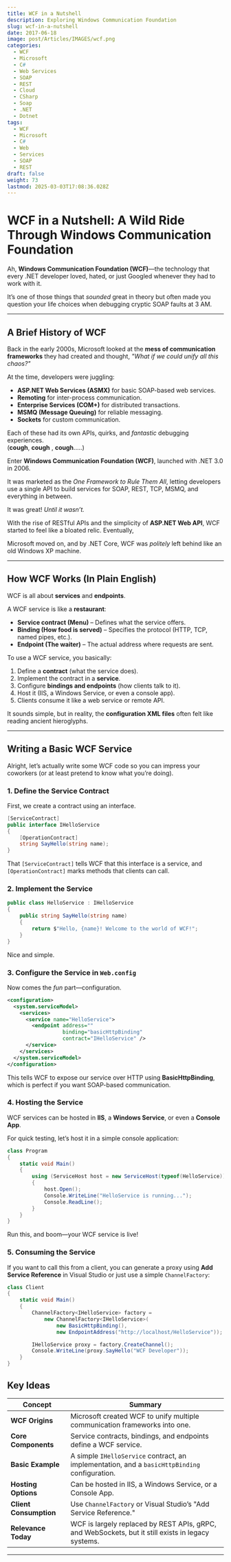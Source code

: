 ```yaml
---
title: WCF in a Nutshell
description: Exploring Windows Communication Foundation
slug: wcf-in-a-nutshell
date: 2017-06-18
image: post/Articles/IMAGES/wcf.png
categories:
  - WCF
  - Microsoft
  - C#
  - Web Services
  - SOAP
  - REST
  - Cloud
  - CSharp
  - Soap
  - .NET
  - Dotnet
tags:
  - WCF
  - Microsoft
  - C#
  - Web
  - Services
  - SOAP
  - REST
draft: false
weight: 73
lastmod: 2025-03-03T17:08:36.028Z
---
```

# WCF in a Nutshell: A Wild Ride Through Windows Communication Foundation

Ah, **Windows Communication Foundation (WCF)**—the technology that every .NET developer loved, hated, or just Googled whenever they had to work with it.

It’s one of those things that *sounded* great in theory but often made you question your life choices when debugging cryptic SOAP faults at 3 AM.

<!-- 
Let’s take a journey through WCF—where it came from, why it exists, and how to actually make it work without losing your sanity.
-->

***

## A Brief History of WCF

Back in the early 2000s, Microsoft looked at the **mess of communication frameworks** they had created and thought, *"What if we could unify all this chaos?"*

At the time, developers were juggling:

* **ASP.NET Web Services (ASMX)** for basic SOAP-based web services.
* **Remoting** for inter-process communication.
* **Enterprise Services (COM+)** for distributed transactions.
* **MSMQ (Message Queuing)** for reliable messaging.
* **Sockets** for custom communication.

Each of these had its own APIs, quirks, and *fantastic* debugging experiences.\
(**cough**, **cough** , **cough**.....)

Enter **Windows Communication Foundation (WCF)**, launched with .NET 3.0 in 2006.

It was marketed as the *One Framework to Rule Them All*, letting developers use a single API to build services for SOAP, REST, TCP, MSMQ, and everything in between.

It was great! *Until it wasn’t.*

With the rise of RESTful APIs and the simplicity of **ASP.NET Web API**, WCF started to feel like a bloated relic. Eventually,

Microsoft moved on, and by .NET Core, WCF was *politely* left behind like an old Windows XP machine.

***

## How WCF Works (In Plain English)

WCF is all about **services** and **endpoints**.

A WCF service is like a **restaurant**:

* **Service contract (Menu)** – Defines what the service offers.
* **Binding (How food is served)** – Specifies the protocol (HTTP, TCP, named pipes, etc.).
* **Endpoint (The waiter)** – The actual address where requests are sent.

To use a WCF service, you basically:

1. Define a **contract** (what the service does).
2. Implement the contract in a **service**.
3. Configure **bindings and endpoints** (how clients talk to it).
4. Host it (IIS, a Windows Service, or even a console app).
5. Clients consume it like a web service or remote API.

It sounds simple, but in reality, the **configuration XML files** often felt like reading ancient hieroglyphs.

***

## Writing a Basic WCF Service

Alright, let’s actually write some WCF code so you can impress your coworkers (or at least pretend to know what you’re doing).

### 1. Define the Service Contract

First, we create a contract using an interface.

```csharp
[ServiceContract]
public interface IHelloService
{
    [OperationContract]
    string SayHello(string name);
}
```

That `[ServiceContract]` tells WCF that this interface is a service, and `[OperationContract]` marks methods that clients can call.

### 2. Implement the Service

```csharp
public class HelloService : IHelloService
{
    public string SayHello(string name)
    {
        return $"Hello, {name}! Welcome to the world of WCF!";
    }
}
```

Nice and simple.

### 3. Configure the Service in `Web.config`

Now comes the *fun* part—configuration.

```xml
<configuration>
  <system.serviceModel>
    <services>
      <service name="HelloService">
        <endpoint address="" 
                  binding="basicHttpBinding" 
                  contract="IHelloService" />
      </service>
    </services>
  </system.serviceModel>
</configuration>
```

This tells WCF to expose our service over HTTP using **BasicHttpBinding**, which is perfect if you want SOAP-based communication.

### 4. Hosting the Service

WCF services can be hosted in **IIS**, a **Windows Service**, or even a **Console App**.

For quick testing, let’s host it in a simple console application:

```csharp
class Program
{
    static void Main()
    {
        using (ServiceHost host = new ServiceHost(typeof(HelloService)))
        {
            host.Open();
            Console.WriteLine("HelloService is running...");
            Console.ReadLine();
        }
    }
}
```

Run this, and boom—your WCF service is live!

### 5. Consuming the Service

If you want to call this from a client, you can generate a proxy using **Add Service Reference** in Visual Studio or just use a simple `ChannelFactory`:

```csharp
class Client
{
    static void Main()
    {
        ChannelFactory<IHelloService> factory = 
            new ChannelFactory<IHelloService>(
                new BasicHttpBinding(), 
                new EndpointAddress("http://localhost/HelloService"));

        IHelloService proxy = factory.CreateChannel();
        Console.WriteLine(proxy.SayHello("WCF Developer"));
    }
}
```

<!-- 
Congratulations! You just built and consumed a WCF service.

Now, take a deep breath and enjoy your hard-earned knowledge.

---

## Is WCF Still Relevant in 2025?

Honestly? **Not really.**

Most new projects use **gRPC, REST APIs with ASP.NET Core, or GraphQL**.

But WCF still lurks in the dark corners of many enterprises, and knowing how to work with it can make you the hero who maintains a **critical legacy system** (or at least the one who keeps getting called when it breaks).

So if you ever find yourself working on a WCF service, remember: *You’re not alone. We’ve all been there.*

And if all else fails? Just blame the XML configuration.

---
-->

## Key Ideas

| Concept                | Summary                                                                                            |
| ---------------------- | -------------------------------------------------------------------------------------------------- |
| **WCF Origins**        | Microsoft created WCF to unify multiple communication frameworks into one.                         |
| **Core Components**    | Service contracts, bindings, and endpoints define a WCF service.                                   |
| **Basic Example**      | A simple `IHelloService` contract, an implementation, and a `basicHttpBinding` configuration.      |
| **Hosting Options**    | Can be hosted in IIS, a Windows Service, or a Console App.                                         |
| **Client Consumption** | Use `ChannelFactory` or Visual Studio’s "Add Service Reference."                                   |
| **Relevance Today**    | WCF is largely replaced by REST APIs, gRPC, and WebSockets, but it still exists in legacy systems. |

***
